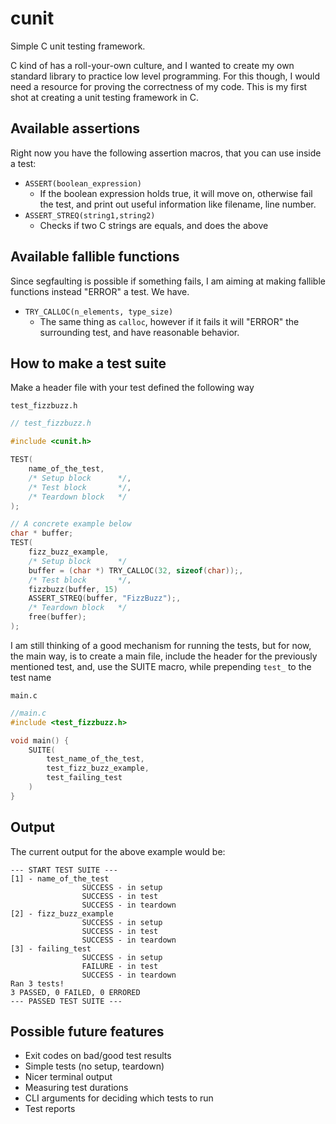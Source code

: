 # cunit

Simple C unit testing framework.

C kind of has a roll-your-own culture, and I wanted to create my own standard library to practice low level programming. For this though, I would need a resource for proving the correctness of my code. This is my first shot at creating a unit testing framework in C.

## Available assertions

Right now you have the following assertion macros, that you can use inside a test:
- `ASSERT(boolean_expression)`
    - If the boolean expression holds true, it will move on, otherwise fail the test, and print out useful information like filename, line number.
- `ASSERT_STREQ(string1,string2)`
    - Checks if two C strings are equals, and does the above

## Available fallible functions

Since segfaulting is possible if something fails, I am aiming at making fallible functions instead "ERROR" a test. We have.
- `TRY_CALLOC(n_elements, type_size)`
    - The same thing as `calloc`, however if it fails it will "ERROR" the surrounding test, and have reasonable behavior.

## How to make a test suite

Make a header file with your test defined the following way

`test_fizzbuzz.h`
```c
// test_fizzbuzz.h

#include <cunit.h>

TEST(
    name_of_the_test,
    /* Setup block      */,
    /* Test block       */,
    /* Teardown block   */
);

// A concrete example below
char * buffer;
TEST(
    fizz_buzz_example,
    /* Setup block      */
    buffer = (char *) TRY_CALLOC(32, sizeof(char));,
    /* Test block       */,
    fizzbuzz(buffer, 15)
    ASSERT_STREQ(buffer, "FizzBuzz");,
    /* Teardown block   */
    free(buffer);
);

```

I am still thinking of a good mechanism for running the tests, but for now, the main way, is to create a main file, include the header for the previously mentioned test, and, use the SUITE macro, while prepending `test_` to the test name

`main.c`
```c
//main.c
#include <test_fizzbuzz.h>

void main() {
    SUITE(
        test_name_of_the_test,
        test_fizz_buzz_example,
        test_failing_test
    )
}
```

## Output
The current output for the above example would be:

```
--- START TEST SUITE ---
[1] - name_of_the_test
                SUCCESS - in setup
                SUCCESS - in test
                SUCCESS - in teardown
[2] - fizz_buzz_example
                SUCCESS - in setup
                SUCCESS - in test
                SUCCESS - in teardown
[3] - failing_test
                SUCCESS - in setup
                FAILURE - in test
                SUCCESS - in teardown
Ran 3 tests!
3 PASSED, 0 FAILED, 0 ERRORED
--- PASSED TEST SUITE ---
```


## Possible future features
- Exit codes on bad/good test results
- Simple tests (no setup, teardown)
- Nicer terminal output
- Measuring test durations
- CLI arguments for deciding which tests to run
- Test reports